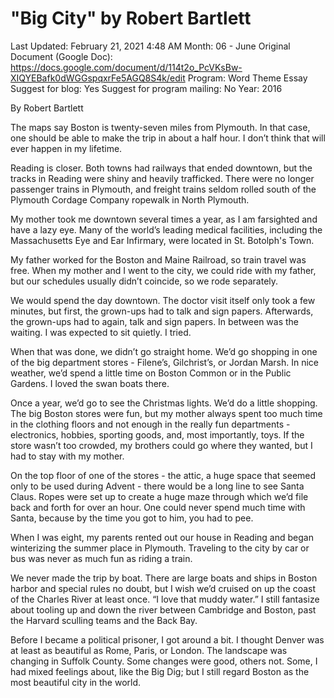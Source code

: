 # "Big City" by Robert Bartlett

Last Updated: February 21, 2021 4:48 AM
Month: 06 - June
Original Document (Google Doc): https://docs.google.com/document/d/114t2o_PcVKsBw-XIQYEBafk0dWGGspqxrFe5AGQ8S4k/edit
Program: Word Theme Essay
Suggest for blog: Yes
Suggest for program mailing: No
Year: 2016

By Robert Bartlett

The maps say Boston is twenty-seven miles from Plymouth. In that case, one should be able to make the trip in about a half hour. I don’t think that will ever happen in my lifetime.

Reading is closer. Both towns had railways that ended downtown, but the tracks in Reading were shiny and heavily trafficked. There were no longer passenger trains in Plymouth, and freight trains seldom rolled south of the Plymouth Cordage Company ropewalk in North Plymouth.

My mother took me downtown several times a year, as I am farsighted and have a lazy eye. Many of the world’s leading medical facilities, including the Massachusetts Eye and Ear Infirmary, were located in St. Botolph's Town.

My father worked for the Boston and Maine Railroad, so train travel was free. When my mother and I went to the city, we could ride with my father, but our schedules usually didn’t coincide, so we rode separately.

We would spend the day downtown. The doctor visit itself only took a few minutes, but first, the grown-ups had to talk and sign papers. Afterwards, the grown-ups had to again, talk and sign papers. In between was the waiting. I was expected to sit quietly. I tried.

When that was done, we didn’t go straight home. We’d go shopping in one of the big department stores - Filene’s, Gilchrist’s, or Jordan Marsh. In nice weather, we’d spend a little time on Boston Common or in the Public Gardens. I loved the swan boats there.

Once a year, we’d go to see the Christmas lights. We’d do a little shopping. The big Boston stores were fun, but my mother always spent too much time in the clothing floors and not enough in the really fun departments - electronics, hobbies, sporting goods, and, most importantly, toys. If the store wasn’t too crowded, my brothers could go where they wanted, but I had to stay with my mother.

On the top floor of one of the stores - the attic, a huge space that seemed only to be used during Advent - there would be a long line to see Santa Claus. Ropes were set up to create a huge maze through which we’d file back and forth for over an hour. One could never spend much time with Santa, because by the time you got to him, you had to pee.

When I was eight, my parents rented out our house in Reading and began winterizing the summer place in Plymouth. Traveling to the city by car or bus was never as much fun as riding a train.

We never made the trip by boat. There are large boats and ships in Boston harbor and special rules no doubt, but I wish we’d cruised on up the coast of the Charles River at least once. “I love that muddy water.” I still fantasize about tooling up and down the river between Cambridge and Boston, past the Harvard sculling teams and the Back Bay.

Before I became a political prisoner, I got around a bit. I thought Denver was at least as beautiful as Rome, Paris, or London. The landscape was changing in Suffolk County. Some changes were good, others not. Some, I had mixed feelings about, like the Big Dig; but I still regard Boston as the most beautiful city in the world.